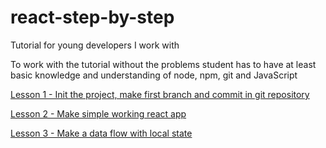 # react-step-by-step
Tutorial for young developers I work with

To work with the tutorial without the problems student has to have at least
basic knowledge and understanding of node, npm, git and JavaScript

[Lesson 1 - Init the project, make first branch and commit in git repository](./Lesson1.md)

[Lesson 2 - Make simple working react app](./Lesson2.md)

[Lesson 3 - Make a data flow with local state](./Lesson3.md)
